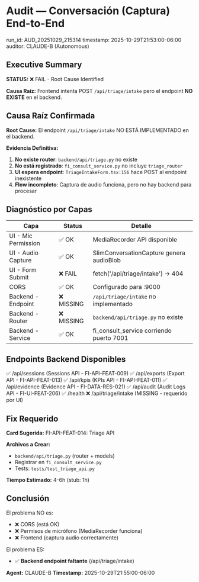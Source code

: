 # Audit — Conversación (Captura) End-to-End
run_id: AUD_20251029_215314
timestamp: 2025-10-29T21:53:00-06:00
auditor: CLAUDE-B (Autonomous)

## Executive Summary

**STATUS:** ❌ FAIL - Root Cause Identified

**Causa Raíz:**
Frontend intenta POST `/api/triage/intake` pero el endpoint **NO EXISTE** en el backend.

## Causa Raíz Confirmada

**Root Cause:**
El endpoint `/api/triage/intake` NO ESTÁ IMPLEMENTADO en el backend.

**Evidencia Definitiva:**
1. **No existe router**: `backend/api/triage.py` no existe
2. **No está registrado**: `fi_consult_service.py` no incluye `triage_router`
3. **UI espera endpoint**: `TriageIntakeForm.tsx:156` hace POST al endpoint inexistente  
4. **Flow incompleto**: Captura de audio funciona, pero no hay backend para procesar

## Diagnóstico por Capas

| Capa | Status | Detalle |
|------|--------|---------|
| UI - Mic Permission | ✅ OK | MediaRecorder API disponible |
| UI - Audio Capture | ✅ OK | SlimConversationCapture genera audioBlob |
| UI - Form Submit | ❌ FAIL | fetch('/api/triage/intake') → 404 |
| CORS | ✅ OK | Configurado para :9000 |
| Backend - Endpoint | ❌ MISSING | `/api/triage/intake` no implementado |
| Backend - Router | ❌ MISSING | `backend/api/triage.py` no existe |
| Backend - Service | ✅ OK | fi_consult_service corriendo puerto 7001 |

## Endpoints Backend Disponibles

✅ /api/sessions (Sessions API - FI-API-FEAT-009)
✅ /api/exports (Export API - FI-API-FEAT-013)
✅ /api/kpis (KPIs API - FI-API-FEAT-011)
✅ /api/evidence (Evidence API - FI-DATA-RES-021)
✅ /api/audit (Audit Logs API - FI-UI-FEAT-206)
✅ /health
❌ /api/triage/intake (MISSING - requerido por UI)

## Fix Requerido

**Card Sugerida:** FI-API-FEAT-014: Triage API

**Archivos a Crear:**
- `backend/api/triage.py` (router + models)
- Registrar en `fi_consult_service.py`
- Tests: `tests/test_triage_api.py`

**Tiempo Estimado:** 4-6h (stub: 1h)

## Conclusión

El problema NO es:
- ❌ CORS (está OK)
- ❌ Permisos de micrófono (MediaRecorder funciona)
- ❌ Frontend (captura audio correctamente)

El problema ES:
- ✅ **Backend endpoint faltante** (/api/triage/intake)

**Agent:** CLAUDE-B
**Timestamp:** 2025-10-29T21:55:00-06:00
